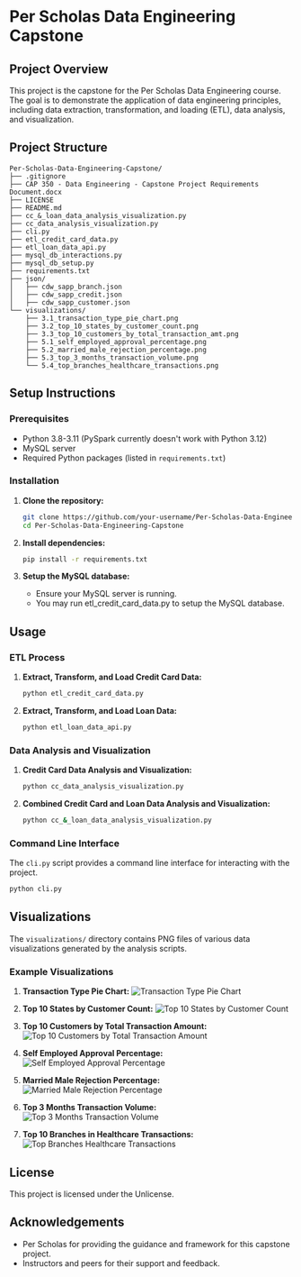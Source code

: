 # Per Scholas Data Engineering Capstone

## Project Overview

This project is the capstone for the Per Scholas Data Engineering course. The goal is to demonstrate the application of data engineering principles, including data extraction, transformation, and loading (ETL), data analysis, and visualization.

## Project Structure

```
Per-Scholas-Data-Engineering-Capstone/
├── .gitignore
├── CAP 350 - Data Engineering - Capstone Project Requirements Document.docx
├── LICENSE
├── README.md
├── cc_&_loan_data_analysis_visualization.py
├── cc_data_analysis_visualization.py
├── cli.py
├── etl_credit_card_data.py
├── etl_loan_data_api.py
├── mysql_db_interactions.py
├── mysql_db_setup.py
├── requirements.txt
├── json/
│   ├── cdw_sapp_branch.json
│   ├── cdw_sapp_credit.json
│   ├── cdw_sapp_customer.json
└── visualizations/
    ├── 3.1_transaction_type_pie_chart.png
    ├── 3.2_top_10_states_by_customer_count.png
    ├── 3.3_top_10_customers_by_total_transaction_amt.png
    ├── 5.1_self_employed_approval_percentage.png
    ├── 5.2_married_male_rejection_percentage.png
    ├── 5.3_top_3_months_transaction_volume.png
    └── 5.4_top_branches_healthcare_transactions.png
```

## Setup Instructions

### Prerequisites

- Python 3.8-3.11 (PySpark currently doesn't work with Python 3.12)
- MySQL server
- Required Python packages (listed in `requirements.txt`)

### Installation

1. **Clone the repository:**
   ```sh
   git clone https://github.com/your-username/Per-Scholas-Data-Engineering-Capstone.git
   cd Per-Scholas-Data-Engineering-Capstone
   ```

2. **Install dependencies:**
   ```sh
   pip install -r requirements.txt
   ```

3. **Setup the MySQL database:**
   - Ensure your MySQL server is running.
   - You may run etl_credit_card_data.py to setup the MySQL database.

## Usage

### ETL Process

1. **Extract, Transform, and Load Credit Card Data:**
   ```sh
   python etl_credit_card_data.py
   ```

2. **Extract, Transform, and Load Loan Data:**
   ```sh
   python etl_loan_data_api.py
   ```

### Data Analysis and Visualization

1. **Credit Card Data Analysis and Visualization:**
   ```sh
   python cc_data_analysis_visualization.py
   ```

2. **Combined Credit Card and Loan Data Analysis and Visualization:**
   ```sh
   python cc_&_loan_data_analysis_visualization.py
   ```

### Command Line Interface

The `cli.py` script provides a command line interface for interacting with the project.

```sh
python cli.py
```

## Visualizations

The `visualizations/` directory contains PNG files of various data visualizations generated by the analysis scripts.

### Example Visualizations

1. **Transaction Type Pie Chart:**
   ![Transaction Type Pie Chart](visualizations/3.1_transaction_type_pie_chart.png)

2. **Top 10 States by Customer Count:**
   ![Top 10 States by Customer Count](visualizations/3.2_top_10_states_by_customer_count.png)

3. **Top 10 Customers by Total Transaction Amount:**
   ![Top 10 Customers by Total Transaction Amount](visualizations/3.3_top_10_customers_by_total_transaction_amt.png)

4. **Self Employed Approval Percentage:**
   ![Self Employed Approval Percentage](visualizations/5.1_self_employed_approval_percentage.png)

5. **Married Male Rejection Percentage:**
   ![Married Male Rejection Percentage](visualizations/5.2_married_male_rejection_percentage.png)

6. **Top 3 Months Transaction Volume:**
   ![Top 3 Months Transaction Volume](visualizations/5.3_top_3_months_transaction_volume.png)

7. **Top 10 Branches in Healthcare Transactions:**
   ![Top Branches Healthcare Transactions](visualizations/5.4_top_branches_healthcare_transactions.png)

## License

This project is licensed under the Unlicense.

## Acknowledgements

- Per Scholas for providing the guidance and framework for this capstone project.
- Instructors and peers for their support and feedback.
